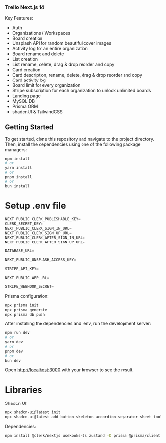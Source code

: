 ### Trello Next.js 14

Key Features:
- Auth
- Organizations / Workspaces
- Board creation
- Unsplash API for random beautiful cover images
- Activity log for an entire organization
- Board rename and delete
- List creation
- List rename, delete, drag & drop reorder and copy
- Card creation
- Card description, rename, delete, drag & drop reorder and copy
- Card activity log
- Board limit for every organization
- Stripe subscription for each organization to unlock unlimited boards
- Landing page
- MySQL DB
- Prisma ORM
- shadcnUI & TailwindCSS


## Getting Started

To get started, clone this repository and navigate to the project directory. Then, install the dependencies using one of the following package managers:

```bash
npm install
# or
yarn install
# or
pnpm install
# or
bun install
```

# Setup .env file

```js
NEXT_PUBLIC_CLERK_PUBLISHABLE_KEY=
CLERK_SECRET_KEY=
NEXT_PUBLIC_CLERK_SIGN_IN_URL=
NEXT_PUBLIC_CLERK_SIGN_UP_URL=
NEXT_PUBLIC_CLERK_AFTER_SIGN_IN_URL=
NEXT_PUBLIC_CLERK_AFTER_SIGN_UP_URL=

DATABASE_URL=

NEXT_PUBLIC_UNSPLASH_ACCESS_KEY=

STRIPE_API_KEY=

NEXT_PUBLIC_APP_URL=

STRIPE_WEBHOOK_SECRET=
```

Prisma configuration:

```bash
npx prisma init
npx prisma generate
npx prisma db push
```

After installing the dependencies and .env, run the development server:

```bash
npm run dev
# or
yarn dev
# or
pnpm dev
# or
bun dev
```

Open [http://localhost:3000](http://localhost:3000) with your browser to see the result.


# Libraries

Shadcn UI:

```bash
npx shadcn-ui@latest init
npx shadcn-ui@latest add button skeleton accordion separator sheet tooltip popover label
```

Dependencies:

```bash
npm install @clerk/nextjs usekooks-ts zustand -D prisma @prisma/client zod sonner date-fns @tanstack/react-query @radix-ui/react-avatar @radix-ui/react-label stripe unsplash-js lodash -D @types/lodash @hello-pangea/dnd
```